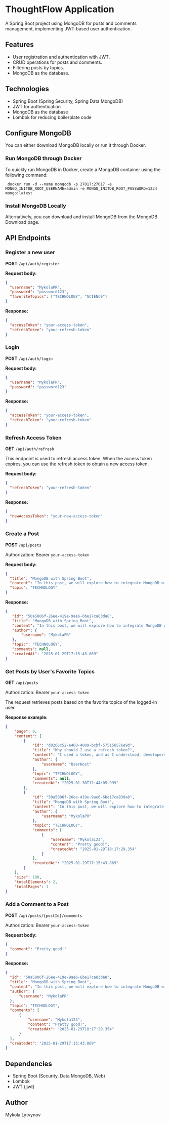 # ThoughtFlow Application

A Spring Boot project using MongoDB for posts and comments management, implementing JWT-based user authentication.

## Features

- User registration and authentication with JWT.
- CRUD operations for posts and comments.
- Filtering posts by topics.
- MongoDB as the database.

## Technologies

- Spring Boot (Spring Security, Spring Data MongoDB)
- JWT for authentication
- MongoDB as the database
- Lombok for reducing boilerplate code

## Configure MongoDB
You can either download MongoDB locally or run it through Docker.

### Run MongoDB through Docker
To quickly run MongoDB in Docker, create a MongoDB container using the following command:
   ```
    docker run -d --name mongodb -p 27017:27017 -e MONGO_INITDB_ROOT_USERNAME=admin -e MONGO_INITDB_ROOT_PASSWORD=1234 mongo:latest
   ```
### Install MongoDB Locally
Alternatively, you can download and install MongoDB from the MongoDB Download page.

## API Endpoints

### Register a new user

**POST** `/api/auth/register`

**Request body:**

```json
{
  "username": "MykolaPR",
  "password": "password123",
  "favoriteTopics": ["TECHNOLOGY", "SCIENCE"]
}
```

**Response:**

```json
{
  "accessToken": "your-access-token",
  "refreshToken": "your-refresh-token"
}
```

### Login

**POST** `/api/auth/login`

**Request body:**

```json
{
  "username": "MykolaPR",
  "password": "password123"
}
```

**Response:**

```json
{
  "accessToken": "your-access-token",
  "refreshToken": "your-refresh-token"
}
```

### Refresh Access Token

**GET** `/api/auth/refresh`

This endpoint is used to refresh access token. When the access token expires, you can use the refresh token to obtain a new access token.

**Request body:**

```json
{
  "refreshToken": "your-refresh-token"
}
```

**Response:**

```json
{
  "newAccessToken": "your-new-access-token"
}
```

### Create a Post

**POST** `/api/posts`

Authorization: Bearer `your-access-token`

**Request body:**

```json
{
  "title": "MongoDB with Spring Boot",
  "content": "In this post, we will explore how to integrate MongoDB with Spring Boot.",
  "topic": "TECHNOLOGY"
}
```

**Response:**

```json
{
   "id": "50a5806f-26ee-419e-9ae6-6be17ca83da8",
   "title": "MongoDB with Spring Boot",
   "content": "In this post, we will explore how to integrate MongoDB with Spring Boot.",
   "author": {
       "username": "MykolaPR"
   },
   "topic": "TECHNOLOGY",
   "comments": null,
   "createdAt": "2025-01-29T17:15:43.869"
}
```

### Get Posts by User's Favorite Topics

**GET** `/api/posts`

Authorization: Bearer `your-access-token`

The request retrieves posts based on the favorite topics of the logged-in user.

**Response example:**

```json
{
    "page": 0,
    "content": [
        {
            "id": "d0266c52-e460-4009-bcbf-575156576e9d",
            "title": "Why should I use a refresh token?",
            "content": "I used a token, and as I understood, developers can also use a second token.",
            "author": {
                "username": "UserHost"
            },
            "topic": "TECHNOLOGY",
            "comments": null,
            "createdAt": "2025-01-30T12:44:05.999"
        },
        {
            "id": "50a5806f-26ee-419e-9ae6-6be17ca83da8",
            "title": "MongoDB with Spring Boot",
            "content": "In this post, we will explore how to integrate MongoDB with Spring Boot.",
            "author": {
                "username": "MykolaPR"
            },
            "topic": "TECHNOLOGY",
            "comments": [
                {
                    "username": "Mykola123",
                    "content": "Pretty good!",
                    "createdAt": "2025-01-29T18:17:29.354"
                }
            ],
            "createdAt": "2025-01-29T17:15:43.869"
        }
    ],
    "size": 100,
    "totalElements": 2,
    "totalPages": 1
}
```

### Add a Comment to a Post

**POST** `/api/posts/{postId}/comments`

Authorization: Bearer `your-access-token`

**Request body:**

```json
{
  "comment": "Pretty good!"
}
```

**Response:**

```json
{
  "id": "50a5806f-26ee-419e-9ae6-6be17ca83da8",
  "title": "MongoDB with Spring Boot",
  "content": "In this post, we will explore how to integrate MongoDB with Spring Boot.",
  "author": {
      "username": "MykolaPR"
  },
  "topic": "TECHNOLOGY",
  "comments": [
      {
          "username": "Mykola123",
          "content": "Pretty good!",
          "createdAt": "2025-01-29T18:17:29.354"
      }
  ],
  "createdAt": "2025-01-29T17:15:43.869"
}
```

## Dependencies

- Spring Boot (Security, Data MongoDB, Web)
- Lombok
- JWT (jjwt)

## Author

Mykola Lytvynov
